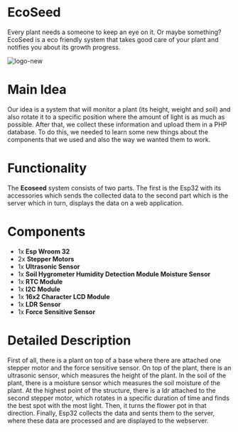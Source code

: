 # EcoSeed
Every plant needs a someone to keep an eye on it. Or maybe something? EcoSeed is a eco friendly system that takes good care of your plant and notifies you about its growth progress.

![logo-new](https://user-images.githubusercontent.com/71717457/172488299-8806ea04-cc92-4af0-a666-15fdc0f39026.png)
# Main Idea
Our idea is a system that will monitor a plant (its height, weight and soil) and also rotate it to a specific position where the amount of light is as much as possible. After that, we collect these information and upload them in a PHP database. To do this, we needed to learn some new things about the components that we used and also the way we wanted them to work.

# Functionality
The **Ecoseed** system consists of two parts. The first is the Esp32 with its accessories which sends the collected data to the second part which is the server which in turn, displays the data on a web application.

# Components
<ul>
    <li>1x <b>Esp Wroom 32</b></li>
    <li>2x <b>Stepper Motors</b></li>
    <li>1x <b>Ultrasonic Sensor</b></li>
    <li>1x <b>Soil Hygrometer Humidity Detection Module Moisture Sensor</b></li>
    <li>1x <b>RTC Module</b></li>
    <li>1x <b>I2C Module</b></li>
    <li>1x <b>16x2 Character LCD Module</b></li>
    <li>1x <b>LDR Sensor</b></li>
    <li>1x <b>Force Sensitive Sensor</b></li>
</ul>

# Detailed Description
First of all, there is a plant on top of a base where there are attached one stepper motor and the force sensitive sensor. On top of the plant, there is an ultrasonic sensor, which measures the height of the plant. In the soil of the plant, there is a moisture sensor which measures the soil moisture of the plant. At the highest point of the structure, there is a ldr attached to the second stepper motor, which rotates in a specific duration of time and finds the best spot with the most light. Then, it turns the flower pot in that direction. Finally, Esp32 collects the data and sents them to the server, where these data are processed and are displayed to the webserver.
